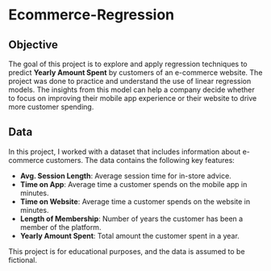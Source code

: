 # Ecommerce-Regression

## Objective
The goal of this project is to explore and apply regression techniques to predict **Yearly Amount Spent** by customers of an e-commerce website. The project was done to practice and understand the use of linear regression models. The insights from this model can help a company decide whether to focus on improving their mobile app experience or their website to drive more customer spending.

## Data
In this project, I worked with a dataset that includes information about e-commerce customers. The data contains the following key features:
- **Avg. Session Length**: Average session time for in-store advice.
- **Time on App**: Average time a customer spends on the mobile app in minutes.
- **Time on Website**: Average time a customer spends on the website in minutes.
- **Length of Membership**: Number of years the customer has been a member of the platform.
- **Yearly Amount Spent**: Total amount the customer spent in a year.

This project is for educational purposes, and the data is assumed to be fictional.

